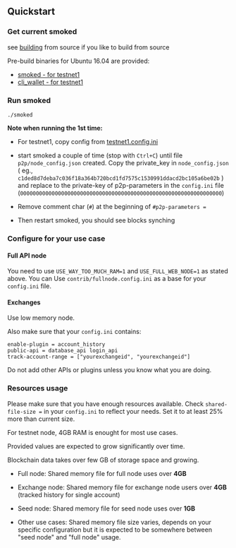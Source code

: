 Quickstart
----------

### Get current smoked
see [building](building.md) from source if you like to build from source

Pre-build binaries for Ubuntu 16.04 are provided:
- [smoked - for testnet1](https://testnet.smoke.io/downloads/smoked)
- [cli_wallet - for testnet1](https://testnet.smoke.io/downloads/cli_wallet)


### Run smoked

```
./smoked
```

**Note when running the 1st time:**

- For testnet1, copy config from [testnet1.config.ini](../contrib/testnet1.config.ini)

- start smoked a couple of time (stop with `Ctrl+C`) until file `p2p/node_config.json` created.
Copy the private_key in `node_config.json` ( eg., `c1ded8d7deba7c036f18a364b720bcd1fd7575c1530991ddacd2bc105a6be02b` )
and replace to the private-key of p2p-parameters in the `config.ini` file (`0000000000000000000000000000000000000000000000000000000000000000`)

- Remove comment char (`#`) at the beginning of `#p2p-parameters =`

- Then restart smoked, you should see blocks synching

### Configure for your use case
#### Full API node
You need to use `USE_WAY_TOO_MUCH_RAM=1` and `USE_FULL_WEB_NODE=1` as stated above.
You can Use `contrib/fullnode.config.ini` as a base for your `config.ini` file.

#### Exchanges
Use low memory node.

Also make sure that your `config.ini` contains:
```
enable-plugin = account_history
public-api = database_api login_api
track-account-range = ["yourexchangeid", "yourexchangeid"]
```
Do not add other APIs or plugins unless you know what you are doing.


### Resources usage

Please make sure that you have enough resources available.
Check `shared-file-size =` in your `config.ini` to reflect your needs.
Set it to at least 25% more than current size.

For testnet node, 4GB RAM is enought for most use cases.

Provided values are expected to grow significantly over time.

Blockchain data takes over few GB of storage space and growing. 

* Full node:
Shared memory file for full node uses over **4GB**

* Exchange node: Shared memory file for exchange node users over **4GB**
(tracked history for single account)

* Seed node:
Shared memory file for seed node uses over **1GB**

* Other use cases:
Shared memory file size varies, depends on your specific configuration but it is expected to be somewhere between "seed node" and "full node" usage.
